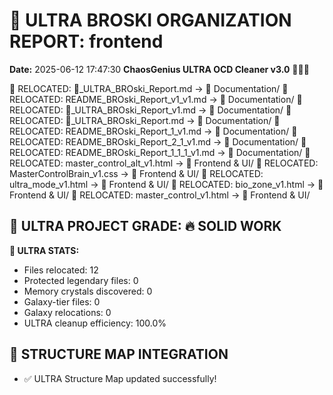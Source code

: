 # 🌌 ULTRA BROSKI ORGANIZATION REPORT: frontend
**Date:** 2025-06-12 17:47:30
**ChaosGenius ULTRA OCD Cleaner v3.0** 🧠💜🌌

📁 RELOCATED: 🌌_ULTRA_BROski_Report.md → 📝 Documentation/
📁 RELOCATED: README_BROski_Report_v1_v1.md → 📝 Documentation/
📁 RELOCATED: 🌌_ULTRA_BROski_Report_v1.md → 📝 Documentation/
📁 RELOCATED: 🌌_ULTRA_BROski_Report.md → 📝 Documentation/
📁 RELOCATED: README_BROski_Report_1_v1.md → 📝 Documentation/
📁 RELOCATED: README_BROski_Report_2_1_v1.md → 📝 Documentation/
📁 RELOCATED: README_BROski_Report_1_1_1_v1.md → 📝 Documentation/
📁 RELOCATED: master_control_alt_v1.html → 🎨 Frontend & UI/
📁 RELOCATED: MasterControlBrain_v1.css → 🎨 Frontend & UI/
📁 RELOCATED: ultra_mode_v1.html → 🎨 Frontend & UI/
📁 RELOCATED: bio_zone_v1.html → 🎨 Frontend & UI/
📁 RELOCATED: master_control_v1.html → 🎨 Frontend & UI/

## 🌌 ULTRA PROJECT GRADE: 🔥 SOLID WORK
**🧠 ULTRA STATS:**
- Files relocated: 12
- Protected legendary files: 0
- Memory crystals discovered: 0
- Galaxy-tier files: 0
- Galaxy relocations: 0
- ULTRA cleanup efficiency: 100.0%

## 🔄 STRUCTURE MAP INTEGRATION
- ✅ ULTRA Structure Map updated successfully!